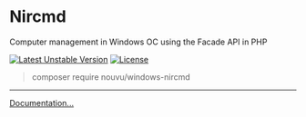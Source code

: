 # Nircmd
Computer management in Windows OC using the Facade API in PHP

[![Latest Unstable Version](https://poser.pugx.org/Nouvu/windows-nircmd/v)](https://packagist.org/packages/nouvu/windows-nircmd) [![License](https://poser.pugx.org/nouvu/windows-nircmd/license)](https://packagist.org/packages/nouvu/windows-nircmd)

> composer require nouvu/windows-nircmd

***

[Documentation...](https://nircmd.nirsoft.net/)
